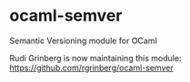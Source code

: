 ocaml-semver
============

Semantic Versioning module for OCaml

Rudi Grinberg is now maintaining this module: https://github.com/rgrinberg/ocaml-semver
